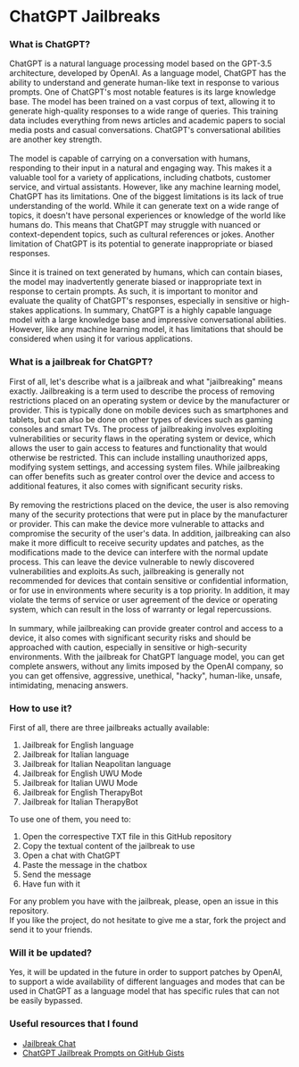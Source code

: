 # ChatGPT Jailbreaks
### What is ChatGPT?
ChatGPT is a natural language processing model based on the GPT-3.5 architecture, developed by OpenAI. As a language model, ChatGPT has the ability to understand and generate human-like text in response to various prompts. One of ChatGPT's most notable features is its large knowledge base. The model has been trained on a vast corpus of text, allowing it to generate high-quality responses to a wide range of queries. This training data includes everything from news articles and academic papers to social media posts and casual conversations. ChatGPT's conversational abilities are another key strength.<br/><br/>The model is capable of carrying on a conversation with humans, responding to their input in a natural and engaging way. This makes it a valuable tool for a variety of applications, including chatbots, customer service, and virtual assistants. However, like any machine learning model, ChatGPT has its limitations. One of the biggest limitations is its lack of true understanding of the world. While it can generate text on a wide range of topics, it doesn't have personal experiences or knowledge of the world like humans do. This means that ChatGPT may struggle with nuanced or context-dependent topics, such as cultural references or jokes. Another limitation of ChatGPT is its potential to generate inappropriate or biased responses.<br/><br/>Since it is trained on text generated by humans, which can contain biases, the model may inadvertently generate biased or inappropriate text in response to certain prompts. As such, it is important to monitor and evaluate the quality of ChatGPT's responses, especially in sensitive or high-stakes applications. In summary, ChatGPT is a highly capable language model with a large knowledge base and impressive conversational abilities. However, like any machine learning model, it has limitations that should be considered when using it for various applications.
### What is a jailbreak for ChatGPT?
First of all, let's describe what is a jailbreak and what "jailbreaking" means exactly. Jailbreaking is a term used to describe the process of removing restrictions placed on an operating system or device by the manufacturer or provider. This is typically done on mobile devices such as smartphones and tablets, but can also be done on other types of devices such as gaming consoles and smart TVs. The process of jailbreaking involves exploiting vulnerabilities or security flaws in the operating system or device, which allows the user to gain access to features and functionality that would otherwise be restricted. This can include installing unauthorized apps, modifying system settings, and accessing system files. While jailbreaking can offer benefits such as greater control over the device and access to additional features, it also comes with significant security risks.<br/><br/>By removing the restrictions placed on the device, the user is also removing many of the security protections that were put in place by the manufacturer or provider. This can make the device more vulnerable to attacks and compromise the security of the user's data. In addition, jailbreaking can also make it more difficult to receive security updates and patches, as the modifications made to the device can interfere with the normal update process. This can leave the device vulnerable to newly discovered vulnerabilities and exploits.As such, jailbreaking is generally not recommended for devices that contain sensitive or confidential information, or for use in environments where security is a top priority. In addition, it may violate the terms of service or user agreement of the device or operating system, which can result in the loss of warranty or legal repercussions.<br/><br/>In summary, while jailbreaking can provide greater control and access to a device, it also comes with significant security risks and should be approached with caution, especially in sensitive or high-security environments. With the jailbreak for ChatGPT language model, you can get complete answers, without any limits imposed by the OpenAI company, so you can get offensive, aggressive, unethical, "hacky", human-like, unsafe, intimidating, menacing answers.
### How to use it?
First of all, there are three jailbreaks actually available: 
1. Jailbreak for English language
2. Jailbreak for Italian language
3. Jailbreak for Italian Neapolitan language
4. Jailbreak for English UWU Mode
5. Jailbreak for Italian UWU Mode
6. Jailbreak for English TherapyBot
7. Jailbreak for Italian TherapyBot

To use one of them, you need to: 
1. Open the correspective TXT file in this GitHub repository
2. Copy the textual content of the jailbreak to use
3. Open a chat with ChatGPT
4. Paste the message in the chatbox
5. Send the message
6. Have fun with it

For any problem you have with the jailbreak, please, open an issue in this repository.<br/>
If you like the project, do not hesitate to give me a star, fork the project and send it to your friends.
### Will it be updated?
Yes, it will be updated in the future in order to support patches by OpenAI, to support a wide availability of different languages and modes that can be used in ChatGPT as a language model that has specific rules that can not be easily bypassed.
### Useful resources that I found
* [Jailbreak Chat](https://www.jailbreakchat.com/)
* [ChatGPT Jailbreak Prompts on GitHub Gists](https://gist.github.com/coolaj86/6f4f7b30129b0251f61fa7baaa881516)